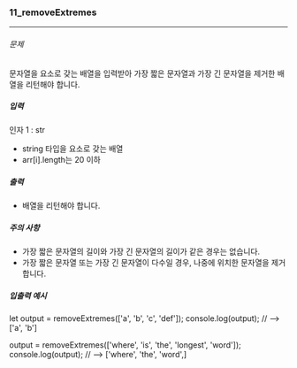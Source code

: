 ### 11_removeExtremes

***

###### 문제 

문자열을 요소로 갖는 배열을 입력받아 가장 짧은 문자열과 가장 긴 문자열을 제거한 배열을 리턴해야 합니다.

##### 입력

인자 1 : str
- string 타입을 요소로 갖는 배열
- arr[i].length는 20 이하

##### 출력

- 배열을 리턴해야 합니다.

##### 주의 사항

- 가장 짧은 문자열의 길이와 가장 긴 문자열의 길이가 같은 경우는 없습니다.
- 가장 짧은 문자열 또는 가장 긴 문자열이 다수일 경우, 나중에 위치한 문자열을 제거합니다.

##### 입출력 예시

let output = removeExtremes(['a', 'b', 'c', 'def']);
console.log(output); // --> ['a', 'b']

output = removeExtremes(['where', 'is', 'the', 'longest', 'word']);
console.log(output); // --> ['where', 'the', 'word',]